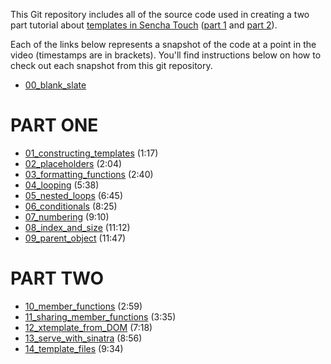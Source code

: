 This Git repository includes all of the source code used in creating a two part tutorial about [templates in Sencha Touch][1] ([part 1][1] and [part 2][2]).

Each of the links below represents a snapshot of the code at a point in the video (timestamps are in brackets). You'll find instructions below on how to check out each snapshot from this git repository.

* [00_blank_slate][00]

# PART ONE

* [01_constructing_templates][01] (1:17)
* [02_placeholders][02] (2:04)
* [03_formatting_functions][03] (2:40)
* [04_looping][04] (5:38)
* [05_nested_loops][05] (6:45)
* [06_conditionals][06] (8:25)
* [07_numbering][07] (9:10)
* [08_index_and_size][08] (11:12)
* [09_parent_object][09] (11:47)

# PART TWO

* [10_member_functions][10] (2:59)
* [11_sharing_member_functions][11] (3:35)
* [12_xtemplate_from_DOM][12] (7:18)
* [13_serve_with_sinatra][13] (8:56)
* [14_template_files][14] (9:34)


[1]: http://vimeo.com/16289757
[2]: http://vimeo.com/16289990

[00]: https://github.com/nelstrom/Sencha-Touch-templates-demo/tree/00_blank_slate
[01]: https://github.com/nelstrom/Sencha-Touch-templates-demo/tree/01_constructing_templates
[02]: https://github.com/nelstrom/Sencha-Touch-templates-demo/tree/02_placeholders
[03]: https://github.com/nelstrom/Sencha-Touch-templates-demo/tree/03_formatting_functions
[04]: https://github.com/nelstrom/Sencha-Touch-templates-demo/tree/04_looping
[05]: https://github.com/nelstrom/Sencha-Touch-templates-demo/tree/05_nested_loops
[06]: https://github.com/nelstrom/Sencha-Touch-templates-demo/tree/06_conditionals
[07]: https://github.com/nelstrom/Sencha-Touch-templates-demo/tree/07_numbering
[08]: https://github.com/nelstrom/Sencha-Touch-templates-demo/tree/08_index_and_size
[09]: https://github.com/nelstrom/Sencha-Touch-templates-demo/tree/09_parent_object
[10]: https://github.com/nelstrom/Sencha-Touch-templates-demo/tree/10_member_functions
[11]: https://github.com/nelstrom/Sencha-Touch-templates-demo/tree/11_sharing_member_functions
[12]: https://github.com/nelstrom/Sencha-Touch-templates-demo/tree/12_xtemplate_from_DOM
[13]: https://github.com/nelstrom/Sencha-Touch-templates-demo/tree/13_serve_with_sinatra
[14]: https://github.com/nelstrom/Sencha-Touch-templates-demo/tree/14_template_files
